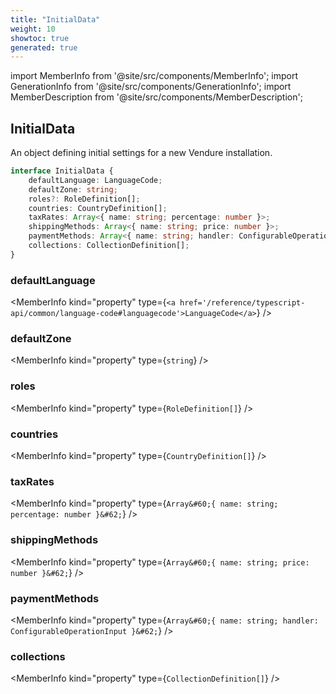 ```yaml
---
title: "InitialData"
weight: 10
showtoc: true
generated: true
---
```

<!-- This file was generated from the Vendure source. Do not modify. Instead, re-run the "docs:build" script -->
import MemberInfo from '@site/src/components/MemberInfo';
import GenerationInfo from '@site/src/components/GenerationInfo';
import MemberDescription from '@site/src/components/MemberDescription';


## InitialData

<GenerationInfo sourceFile="packages/core/src/data-import/types.ts" sourceLine="46" packageName="@vendure/core" />

An object defining initial settings for a new Vendure installation.

```ts title="Signature"
interface InitialData {
    defaultLanguage: LanguageCode;
    defaultZone: string;
    roles?: RoleDefinition[];
    countries: CountryDefinition[];
    taxRates: Array<{ name: string; percentage: number }>;
    shippingMethods: Array<{ name: string; price: number }>;
    paymentMethods: Array<{ name: string; handler: ConfigurableOperationInput }>;
    collections: CollectionDefinition[];
}
```

<div className="members-wrapper">

### defaultLanguage

<MemberInfo kind="property" type={`<a href='/reference/typescript-api/common/language-code#languagecode'>LanguageCode</a>`}   />


### defaultZone

<MemberInfo kind="property" type={`string`}   />


### roles

<MemberInfo kind="property" type={`RoleDefinition[]`}   />


### countries

<MemberInfo kind="property" type={`CountryDefinition[]`}   />


### taxRates

<MemberInfo kind="property" type={`Array&#60;{ name: string; percentage: number }&#62;`}   />


### shippingMethods

<MemberInfo kind="property" type={`Array&#60;{ name: string; price: number }&#62;`}   />


### paymentMethods

<MemberInfo kind="property" type={`Array&#60;{ name: string; handler: ConfigurableOperationInput }&#62;`}   />


### collections

<MemberInfo kind="property" type={`CollectionDefinition[]`}   />




</div>

